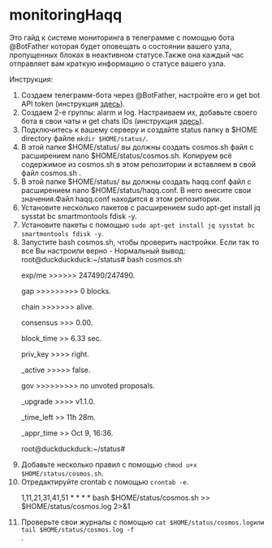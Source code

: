 # monitoringHaqq
Это гайд к системе мониторинга в телеграмме с помощью бота @BotFather которая будет оповещать о состоянии вашего узла, пропущенных блоках в неактивном статусе.Также она каждый час отправляет вам краткую информацию о статусе вашего узла.

  <p>Инструкция:</p>
    <ol>
    <li> Создаем телеграмм-бота через @BotFather, настройте его и get bot API token (инструкция <a href="https://www.siteguarding.com/en/how-to-get-telegram-bot-api-token">здесь</a>).</li>
    <li> Создаем 2-е группы: alarm и log. Настраиваем их, добавьте своего бота в свои чаты и get chats IDs (инструкция <a href="https://stackoverflow.com/questions/32423837/telegram-bot-how-to-get-a-group-chat-id" rel="nofollow">здесь</a>).</li>
    <li> Подключитесь к вашему серверу и создайте status папку в $HOME directory файле <code>mkdir $HOME/status/</code>.</li>
    <li> В этой папке $HOME/status/ вы должны создать cosmos.sh файл с расширением nano $HOME/status/cosmos.sh. Копируем всё содержимое из cosmos.sh в этом репозитории и вставляем в свой файл cosmos.sh .</li>
    <li> В этой папке $HOME/status/ вы должны создать haqq.conf файл с расширением nano $HOME/status/haqq.conf. В него внесите свои значения.Файл haqq.conf находится в этом репозитории.</li>
    <li> Установите несколько пакетов с расширением sudo apt-get install jq sysstat bc smartmontools fdisk -y.</li>
    <li> Установите пакеты с помощью <code>sudo apt-get install jq sysstat bc smartmontools fdisk -y</code>.</li>
    <li> Запустите bash cosmos.sh, чтобы проверить настройки. Если так то все Вы настроили верно - Нормальный вывод:
root@duckduckduck:~/status# bash cosmos.sh

exp/me >>>>>> 247490/247490.

gap >>>>>>>>> 0 blocks.

chain >>>>>>> alive.

consensus >>> 0.00.

block_time >> 6.33 sec.

priv_key >>>> right.

_active >>>>> false.

gov >>>>>>>>> no unvoted proposals.

_upgrade >>>> v1.1.0.

_time_left >> 11h 28m.

_appr_time >> Oct 9, 16:36.

root@duckduckduck:~/status#
  <li>Добавьте несколько правил с помощью <code>chmod u+x $HOME/status/cosmos.sh</code>.</li>
  <li>Отредактируйте crontab с помощью <code>crontab -e</code>.
    <p>1,11,21,31,41,51 * * * * bash $HOME/status/cosmos.sh >> $HOME/status/cosmos.log 2>&1</p>
  <li>Проверьте свои журналы с помощью <code>cat $HOME/status/cosmos.logили tail $HOME/status/cosmos.log -f</code></li>.
  </ol>

